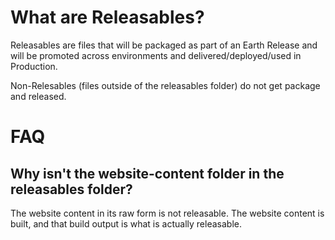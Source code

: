 # What are Releasables?

Releasables are files that will be packaged as part of an Earth Release and will be promoted across environments and delivered/deployed/used in Production.

Non-Relesables (files outside of the releasables folder) do not get package and released.

# FAQ

## Why isn't the website-content folder in the releasables folder?

The website content in its raw form is not releasable. The website content is built, and that build output is what is actually releasable.
